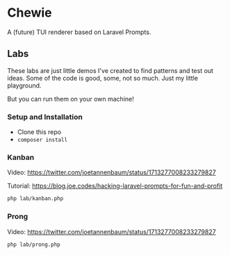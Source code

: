 # Chewie

A (future) TUI renderer based on Laravel Prompts.

## Labs

These labs are just little demos I've created to find patterns and test out ideas. Some of the code is good, some, not so much. Just my little playground.

But you can run them on your own machine!

### Setup and Installation

-   Clone this repo
-   `composer install`

### Kanban

Video: https://twitter.com/joetannenbaum/status/1713277008233279827

Tutorial: https://blog.joe.codes/hacking-laravel-prompts-for-fun-and-profit

```bash
php lab/kanban.php
```

### Prong

Video: https://twitter.com/joetannenbaum/status/1713277008233279827

```bash
php lab/prong.php
```
